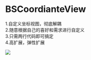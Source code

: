 # BSCoordianteView
1.自定义坐标视图，彻底解耦</br>
2.随意根据自己的喜好和需求进行自定义</br>
3.只需两行代码即可搞定</br>
4.高扩展，弹性扩展</br>

![](http://ldaqiangl.com/img/bscoordinate.gif)
